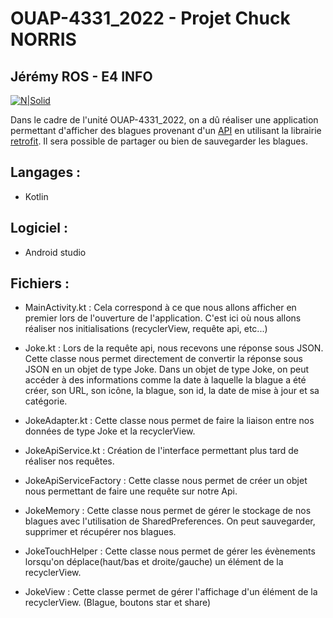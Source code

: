 # OUAP-4331_2022 - Projet Chuck NORRIS
## Jérémy ROS - E4 INFO

[![N|Solid](https://camo.githubusercontent.com/f1f778b8cef432673e137314f7b68afef7aff49a8595a33f23cb6c2a96bf3241/68747470733a2f2f6170692e636875636b6e6f727269732e696f2f696d672f636875636b6e6f727269735f6c6f676f5f636f6c6f757265645f736d616c6c4032782e706e67)](https://nodesource.com/products/nsolid)

Dans le cadre de l'unité OUAP-4331_2022, on a dû réaliser une application permettant d'afficher 
des blagues provenant d'un [API](https://api.chucknorris.io/) en utilisant la librairie [retrofit](https://square.github.io/retrofit/). Il sera possible de partager ou bien de sauvegarder les blagues. 



## Langages : 

- Kotlin

## Logiciel :
- Android studio

## Fichiers :
- MainActivity.kt : Cela correspond à ce que nous allons afficher en premier lors de l'ouverture de l'application. C'est ici où nous allons réaliser nos initialisations (recyclerView, requête api, etc...)

- Joke.kt : Lors de la requête api, nous recevons une réponse sous JSON. Cette classe nous permet directement de convertir la réponse sous JSON en un objet de type Joke. Dans un objet de type Joke, on peut accéder à des informations comme la date à laquelle la blague a été créer, son URL, son icône, la blague, son id, la date de mise à jour et sa catégorie.

- JokeAdapter.kt : Cette classe nous permet de faire la liaison entre nos données de type Joke et la recyclerView. 

- JokeApiService.kt : Création de l'interface permettant plus tard de réaliser nos requêtes.

- JokeApiServiceFactory : Cette classe nous permet de créer un objet nous permettant de faire une requête sur notre Api.
 
- JokeMemory : Cette classe nous permet de gérer le stockage de nos blagues avec l'utilisation de SharedPreferences. On peut sauvegarder, supprimer et récupérer nos blagues.

- JokeTouchHelper : Cette classe nous permet de gérer les évènements lorsqu'on déplace(haut/bas et droite/gauche) un élément de la recyclerView. 

- JokeView : Cette classe permet de gérer l'affichage d'un élément de la recyclerView. (Blague, boutons star et share) 




